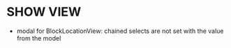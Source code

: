 # SHOW VIEW

* modal for BlockLocationView: chained selects are not set with the value from the model
